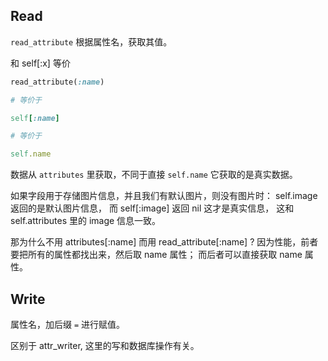 ## Read

`read_attribute` 根据属性名，获取其值。

和 self[:x] 等价

```ruby
read_attribute(:name)

# 等价于

self[:name]

# 等价于

self.name
```

数据从 `attributes` 里获取，不同于直接 `self.name` 它获取的是真实数据。

如果字段用于存储图片信息，并且我们有默认图片，则没有图片时：
self.image 返回的是默认图片信息，
而 self[:image] 返回 nil 这才是真实信息，
这和
self.attributes 里的 image 信息一致。

那为什么不用 attributes[:name] 而用 read_attribute[:name] ?
因为性能，前者要把所有的属性都找出来，然后取 name 属性；
而后者可以直接获取 name 属性。

## Write

属性名，加后缀 `=` 进行赋值。

区别于 attr_writer, 这里的写和数据库操作有关。

